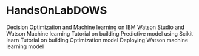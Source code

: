 # HandsOnLabDOWS
Decision Optimization and Machine learning on IBM Watson Studio and Watson Machine learning
Tutorial on building Predictive model using Scikit learn
Tutorial on building Optimization model
Deploying Watson machine learning model

